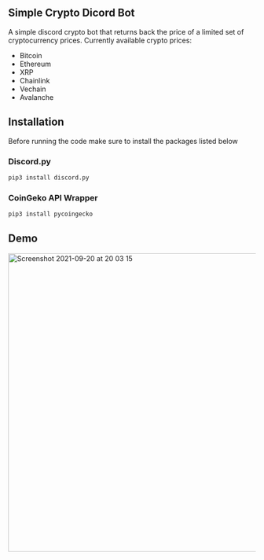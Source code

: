 ## Simple Crypto Dicord Bot
A simple discord crypto bot that returns back the price of a limited set of cryptocurrency prices.
Currently available crypto prices:
- Bitcoin
- Ethereum
- XRP
- Chainlink
- Vechain
- Avalanche

## Installation
Before running the code make sure to install the packages listed below

### Discord.py

```python 
pip3 install discord.py
```
### CoinGeko API Wrapper

```python
pip3 install pycoingecko
```
## Demo
<img width="607" alt="Screenshot 2021-09-20 at 20 03 15" src="https://user-images.githubusercontent.com/64978825/134059646-fae7cefb-094c-41c8-8ca8-0a4f315f520d.png">

